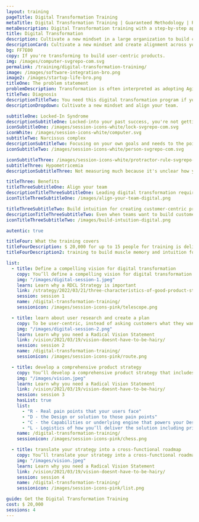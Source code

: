 ```yaml
---
layout: training
pageTitle: Digital Transformation Training
metaTitle: Digital Transformation Training | Guaranteed Methodology | RPT
metaDescription: Digital Transformation training with a step-by-step approach for building transformative products for organizations. Book the training here!
title: Digital Transformation
description: Cultivate a new mindset in a large organization to build customer-centric products. It helps you align across your organization and offers a step-by-step approach for building transformative products.
descriptionCard: Cultivate a new mindset and create alignment across your organization to build customer-centric and transformative products.
bg: FF7E00
copy: If you're transforming to build user-centric products.
img: /images/computer-svgrepo-com.svg
permalink: /training/digital-transformation-training/
image: /images/software-integration-bro.png
image2: /images/startup-life-bro.png
titleOne: The problem statement
problemDescription: Transformation is often interpreted as adopting Agile rituals and asking customers for feedback. But without a clear vision and strategy, teams feel pulled in different directions and begin to reject change like a human body rejects a foreign object. Digital transformation training gives you a shared vision and a systematic process for building customer-centric products to make change management easier.
titleTwo: Diagnosis
descriptionTitleTwo: You need this digital transformation program if your team is suffering from or at high risk of catching these product diseases
descriptionDropdown: Cultivate a new mindset and align your team.

subtitleOne: Locked-In Syndrome
descriptionSubtitleOne: Locked-into your past success, you're not getting buy-in for change because things don't seem broken.
iconSubtitleOne: /images/session-icons-white/lock-svgrepo-com.svg
iconWhite: /images/session-icons-white/computer.svg
subtitleTwo: Narcissus complex
descriptionSubtitleTwo: Focusing on your own goals and needs to the point of losing sight of what your customer needs.
iconSubtitleTwo: /images/session-icons-white/person-svgrepo-com.svg

iconSubtitleThree: /images/session-icons-white/protractor-rule-svgrepo-com.svg
subtitleThree: Hypometricemia
descriptionSubtitleThree: Not measuring much because it's unclear how you should measure success.

titleThree: Benefits
titleThreeSubtitleOne: Align your team
descriptionTitleThreeSubtitleOne: Leading digital transformation requires managing change, and change is always hard. You’ll create alignment around a shared vision so you can engage people across the organization to translate your vision into reality.
iconTitleThreeSubtitleOne: /images/align-your-team-digital.png

titleThreeSubtitleTwo: Build intuition for creating customer-centric products
descriptionTitleThreeSubtitleTwo: Even when teams want to build customer-centric products, the know-how may be missing. This digital transformation training gives teams a step-by-step approach for building transformative products.
iconTitleThreeSubtitleTwo: /images/build-intuition-digital.png

autentic: true

titleFour: What the training covers
titleFourDescription: $ 20,000 for up to 15 people for training is delivered in four sessions that gives teams hand-on
titleFourDescription2: training to build muscle memory and intuition for building transformative products.

list:
  - title: Define a compelling vision for digital transformation
    copy: You’ll define a compelling vision for digital transformation that aligns the team on the problem you’re setting out to solve through transformation. You’ll then learn a framework for communicating tradeoffs as you balance progress towards this vision against short-term business needs.
    img: "/images/digital-session-1.jpeg"
    learn: Learn why a RDCL Strategy is important
    link: /strategy/2022/03/21/three-characteristics-of-good-product-strategy/
    session: session 1
    name: /digital-transformation-training/
    sessionicon: /images/session-icons-pink/telescope.png

  - title: learn about user research and create a plan
    copy: To be user-centric, instead of asking customers what they want, you’ll learn about user research and create a plan to identify exactly what your customers need. Teams will learn to craft a script to interview users effectively to understand their pain points.
    img: "/images/digital-session-2.png"
    learn: Learn why you need a Radical Vision Statement
    link: /vision/2021/03/19/vision-doesnt-have-to-be-hairy/
    session: session 2
    name: /digital-transformation-training/
    sessionicon: /images/session-icons-pink/route.png

  - title: develop a comprehensive product strategy
    copy: You’ll develop a comprehensive product strategy that includes a go-to-market strategy. Your strategy will be centered on your user and their pain and be comprehensive to include your model for pricing and support.
    img: "/images/vision.jpeg"
    learn: Learn why you need a Radical Vision Statement
    link: /vision/2021/03/19/vision-doesnt-have-to-be-hairy/
    session: session 3
    hasList: true
    list:
      - "R - Real pain points that your users face"
      - "D - the Design or solution to those pain points"
      - "C - the Capabilities or underlying engine that powers your Design "
      - "L - Logistics of how you’ll deliver the solution including pricing and customer support."
    name: /digital-transformation-training/
    sessionicon: /images/session-icons-pink/chess.png

  - title: translate your strategy into a cross-functional roadmap
    copy: You’ll translate your strategy into a cross-functional roadmap that you can use to align the organization. You’ll also identify metrics to validate if your strategy is working or if you need course corrections.
    img: "/images/vision.jpeg"
    learn: Learn why you need a Radical Vision Statement
    link: /vision/2021/03/19/vision-doesnt-have-to-be-hairy/
    session: session 4
    name: /digital-transformation-training/
    sessionicon: /images/session-icons-pink/list.png

guide: Get the Digital Transformation Training
cost: $ 20,000
sessions: 4
---
```

